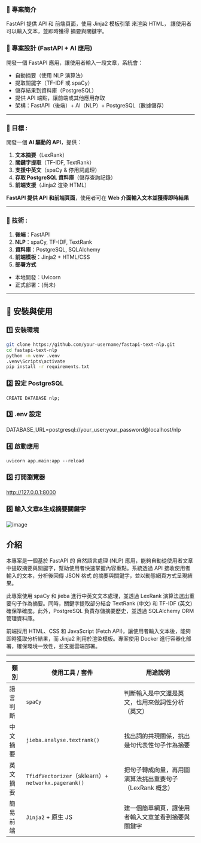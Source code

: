 ### **📖 專案簡介**
FastAPI 提供 API 和 前端頁面，使用 Jinja2 模板引擎 來渲染 HTML，
讓使用者可以輸入文本，並即時獲得 摘要與關鍵字。
### **📌 專案設計 (FastAPI + AI 應用)**

開發一個 FastAPI 應用，讓使用者輸入一段文章，系統會：

- 自動摘要（使用 NLP 演算法）
- 提取關鍵字（TF-IDF 或 spaCy）
- 儲存結果到資料庫（PostgreSQL）
- 提供 API 端點，讓前端或其他應用存取
- 架構：FastAPI（後端）+ AI（NLP）+ PostgreSQL（數據儲存）



---
### **📌 目標 :**
開發一個 **AI 驅動的 API**，提供：
1. **文本摘要**（LexRank）  
2. **關鍵字提取**（TF-IDF, TextRank）  
3. **支援中英文**（spaCy & 停用詞處理）  
4. **存取 PostgreSQL 資料庫**（儲存查詢記錄）  
5. **前端支援**（Jinja2 渲染 HTML）

**FastAPI 提供 API 和前端頁面**，使用者可在 **Web 介面輸入文本並獲得即時結果**

---

### **📌 技術 :**
1. **後端**：FastAPI  
2. **NLP**：spaCy, TF-IDF, TextRank  
3. **資料庫**：PostgreSQL, SQLAlchemy  
4. **前端模板**：Jinja2 + HTML/CSS  
5. **部署方式**
 - 本地開發：Uvicorn
 - 正式部署：(尚未)

---

## **🔧 安裝與使用**
### **1️⃣ 安裝環境**
```bash
git clone https://github.com/your-username/fastapi-text-nlp.git
cd fastapi-text-nlp
python -m venv .venv
.venv\Scripts\activate
pip install -r requirements.txt
```
### **2️⃣ 設定 PostgreSQL**
```
CREATE DATABASE nlp;
```
### **3️⃣ .env 設定**
DATABASE_URL=postgresql://your_user:your_password@localhost/nlp

### **4️⃣ 啟動應用**
```
uvicorn app.main:app --reload
```
### **5️⃣ 打開瀏覽器**
http://127.0.0.1:8000

### **6️⃣ 輸入文章&生成摘要關鍵字**
 ![image](https://github.com/user-attachments/assets/d179af4e-9813-4a98-b9d0-afefce988acc)



## 介紹
本專案是一個基於 FastAPI 的 自然語言處理 (NLP) 應用，能夠自動從使用者文章中提取摘要與關鍵字，幫助使用者快速掌握內容重點。系統透過 API 接收使用者輸入的文本，分析後回傳 JSON 格式 的摘要與關鍵字，並以動態網頁方式呈現結果。

此專案使用 spaCy 和 jieba 進行中英文文本處理，並透過 LexRank 演算法選出重要句子作為摘要。同時，關鍵字提取部分結合 TextRank (中文) 和 TF-IDF (英文)確保準確度。此外，PostgreSQL 負責存儲摘要歷史，並透過 SQLAlchemy ORM 管理資料庫。

前端採用 HTML、CSS 和 JavaScript (Fetch API)，讓使用者輸入文本後，能夠即時獲取分析結果，而 Jinja2 則用於渲染模板。專案使用 Docker 進行容器化部署，確保環境一致性，並支援雲端部署。

---

| 類別   | 使用工具 / 套件                                         | 用途說明                             |
| ---- | ------------------------------------------------- | -------------------------------- |
| 語言判斷 | `spaCy`                                           | 判斷輸入是中文還是英文，也用來做詞性分析（英文）         |
| 中文摘要 | `jieba.analyse.textrank()`                        | 找出詞的共現關係，挑出幾句代表性句子作為摘要           |
| 英文摘要 | `TfidfVectorizer`（sklearn）+ `networkx.pagerank()` | 把句子轉成向量，再用圖演算法挑出重要句子（LexRank 概念） |
| 簡易前端 | `Jinja2` + 原生 JS                                  | 建一個簡單網頁，讓使用者輸入文章並看到摘要與關鍵字        |
